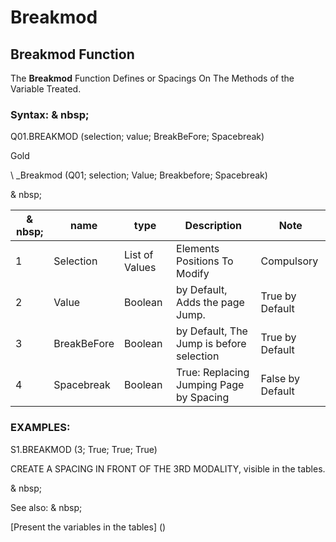 # Breakmod

## Breakmod Function

The **Breakmod** Function Defines or Spacings On The Methods of the Variable Treated.

### Syntax: & nbsp;

Q01.BREAKMOD (selection; value; BreakBeFore; Spacebreak)

Gold

\ _Breakmod (Q01; selection; Value; Breakbefore; Spacebreak)

& nbsp;

| & nbsp; | **name** | **type** | **Description** | **Note** |
| --- | --- | --- | --- | --- |
| &#49; | Selection | List of Values ​​| Elements Positions To Modify | Compulsory |
| &#50; | Value | Boolean | by Default, Adds the page Jump. | True by Default |
| &#51; | BreakBeFore | Boolean | by Default, The Jump is before selection | True by Default |
| &#52; | Spacebreak | Boolean | True: Replacing Jumping Page by Spacing | False by Default |

### EXAMPLES:

S1.BREAKMOD (3; True; True; True)

CREATE A SPACING IN FRONT OF THE 3RD MODALITY, visible in the tables.

& nbsp;

See also: & nbsp;

[Present the variables in the tables] (<PertERDERLESVARIABLE WHILESTAB1.MD>)